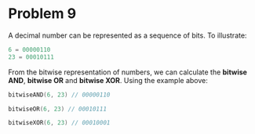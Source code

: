 # Problem 9

A decimal number can be represented as a sequence of bits. To illustrate:

```go
6 = 00000110
23 = 00010111
```

From the bitwise representation of numbers, we can calculate the **bitwise AND**, **bitwise OR** and **bitwise XOR**. 
Using the example above:

```go
bitwiseAND(6, 23) // 00000110

bitwiseOR(6, 23) // 00010111

bitwiseXOR(6, 23) // 00010001
```
